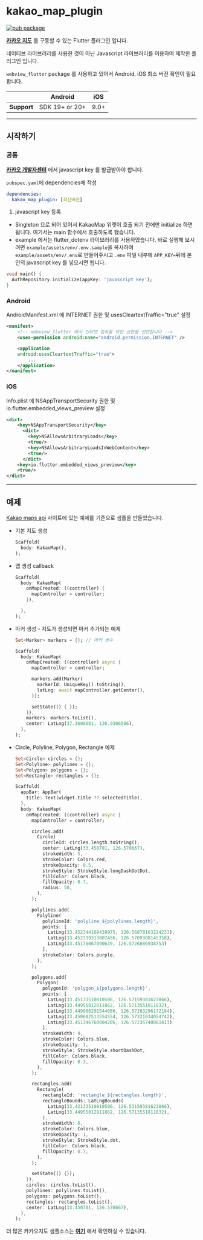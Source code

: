 # kakao_map_plugin

[![pub package](https://img.shields.io/pub/v/kakao_map_plugin.svg?color=4285F4)](https://pub.dev/packages/kakao_map_plugin)

**[카카오 지도](https://apis.map.kakao.com/web/guide)** 를 구동할 수 있는 Flutter 플러그인 입니다.

네이티브 라이브러리를 사용한 것이 아닌 Javascript 라이브러리를 이용하여 제작한 플러그인 입니다.

`webview_flutter` package 를 사용하고 있어서 Android, iOS 최소 버전 확인이 필요합니다.

|             | Android        | iOS  |
|-------------|----------------|------|
| **Support** | SDK 19+ or 20+ | 9.0+ |

---

## 시작하기

### 공통

**[카카오 개발자센터](https://developers.kakao.com/)** 에서 javascript key 를 발급받아야 합니다.

`pubspec.yaml`에 dependencies에 작성

``` yaml
dependencies:
  kakao_map_plugin: [최신버전]
```

1. javascript key 등록

* Singleton 으로 되어 있어서 KakaoMap 위젯이 호출 되기 전에만 initialize 하면 됩니다. 여기서는 main 함수에서 호출하도록 했습니다.
* example 에서는 flutter_dotenv 라이브러리를 사용하였습니다. 바로 실행해 보시려면 `example/assets/env/.env.sample`을 복사하여 `example/assets/env/.env`로 만들어주시고 `.env` 파일 내부에 `APP_KEY=`뒤에 본인의 javascript key 를 넣으시면 됩니다.

``` dart
void main() {
  AuthRepository.initialize(appKey: 'javascript key');
}
```

### Android

AndroidManifest.xml 에 INTERNET 권한 및 usesCleartextTraffic="true" 설정

``` xml
<manifest>
    <!-- webview_flutter 에서 인터넷 접속을 위한 권한을 선언합니다 -->
    <uses-permission android:name="android.permission.INTERNET" />

    <application
    android:usesCleartextTraffic="true">
        ...
    </application>
</manifest>
```

### iOS

Info.plist 에 NSAppTransportSecurity 권한 및 io.flutter.embedded_views_preview 설정

``` xml
<dict>
    <key>NSAppTransportSecurity</key>
      <dict>
        <key>NSAllowsArbitraryLoads</key>
        <true/>
        <key>NSAllowsArbitraryLoadsInWebContent</key>
        <true/>
      </dict>
    <key>io.flutter.embedded_views_preview</key>
    <true/>
</dict>
```

---

## 예제

[Kakao maps api](https://apis.map.kakao.com/web/sample/) 사이트에 있는 예제를 기준으로 샘플을 만들었습니다.

* 기본 지도 생성

    ``` dart
    Scaffold(
      body: KakaoMap(),
    );
    ```

* 맵 생성 callback

    ``` dart
    Scaffold(
      body: KakaoMap(
        onMapCreated: ((controller) {
          mapController = controller;
        }),

      ),
    );
    ```

* 마커 생성 - 지도가 생성되면 마커 추가되는 예제

    ``` dart
    Set<Marker> markers = {}; // 마커 변수
  
    Scaffold(
      body: KakaoMap(
        onMapCreated: ((controller) async {
          mapController = controller;

          markers.add(Marker(
            markerId: UniqueKey().toString(),
            latLng: await mapController.getCenter(),
          ));

          setState(() { });
        }),
        markers: markers.toList(),
        center: LatLng(37.3608681, 126.9306506),
      ),
    );
    ```

* Circle, Polyline, Polygon, Rectangle 예제

    ``` dart
    Set<Circle> circles = {};
    Set<Polyline> polylines = {};
    Set<Polygon> polygons = {};
    Set<Rectangle> rectangles = {};
  
    Scaffold(
      appBar: AppBar(
        title: Text(widget.title ?? selectedTitle),
      ),
      body: KakaoMap(
        onMapCreated: ((controller) async {
          mapController = controller;

          circles.add(
            Circle(
              circleId: circles.length.toString(),
              center: LatLng(33.450701, 126.570667),
              strokeWidth: 5,
              strokeColor: Colors.red,
              strokeOpacity: 0.5,
              strokeStyle: StrokeStyle.longDashDotDot,
              fillColor: Colors.black,
              fillOpacity: 0.7,
              radius: 50,
            ),
          );

          polylines.add(
            Polyline(
              polylineId: 'polyline_${polylines.length}',
              points: [
                LatLng(33.452344169439975, 126.56878163224233),
                LatLng(33.452739313807456, 126.5709308145358),
                LatLng(33.45178067090639, 126.5726886938753)
              ],
              strokeColor: Colors.purple,
            ),
          );

          polygons.add(
            Polygon(
              polygonId: 'polygon_${polygons.length}',
              points: [
                LatLng(33.45133510810506, 126.57159381623066),
                LatLng(33.44955812811862, 126.5713551811832),
                LatLng(33.449986291544086, 126.57263296172184),
                LatLng(33.450682513554554, 126.57321034054742),
                LatLng(33.451346760004206, 126.57235740081413)
              ],
              strokeWidth: 4,
              strokeColor: Colors.blue,
              strokeOpacity: 1,
              strokeStyle: StrokeStyle.shortDashDot,
              fillColor: Colors.black,
              fillOpacity: 0.3,
            ),
          );
  
          rectangles.add(
            Rectangle(
              rectangleId: 'rectangle_${rectangles.length}',
              rectangleBounds: LatLngBounds(
                LatLng(33.42133510810506, 126.53159381623066),
                LatLng(33.44955812811862, 126.5713551811832),
              ),
              strokeWidth: 6,
              strokeColor: Colors.blue,
              strokeOpacity: 1,
              strokeStyle: StrokeStyle.dot,
              fillColor: Colors.black,
              fillOpacity: 0.7,
            ),
          );

          setState(() {});
        }),
        circles: circles.toList(),
        polylines: polylines.toList(),
        polygons: polygons.toList(),
        rectangles: rectangles.toList(),
        center: LatLng(33.450701, 126.570667),
      ),
    );
    ```

더 많은 카카오지도 샘플소스는 **[여기](://github.com/johyunchol/kakao_map_plugin/tree/main/example)** 에서 확인하실 수 있습니다.
